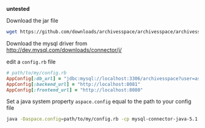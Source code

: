 **untested**

Download the jar file

```sh
wget https://github.com/downloads/archivesspace/archivesspace/archivesspace.v0.2.0.jar
```

Download the mysql driver from http://dev.mysql.com/downloads/connector/j/

edit a `config.rb` file
```ruby
# path/to/my/config.rb
AppConfig[:db_url] = "jdbc:mysql://localhost:3306/archivesspace?user=as&password=as123"
AppConfig[:backend_url] = "http://localhost:8081"
AppConfig[:frontend_url] = "http://localhost:8080"
```

Set a java system property `aspace.config` equal to the path to your config file

```sh
java -Daspace.config=path/to/my/config.rb -cp mysql-connector-java-5.1.22-bin.jar:archivesspace.v0.2.0.jar org.archivesspace.Main

```